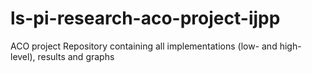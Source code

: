# ls-pi-research-aco-project-ijpp

ACO project Repository containing all implementations (low- and high-level), results and graphs